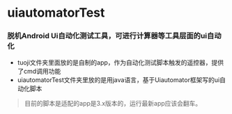 # uiautomatorTest

### 脱机Android Ui自动化测试工具，可进行计算器等工具层面的ui自动化
- tuoji文件夹里面放的是自制的app，作为自动化测试脚本触发的遥控器，提供了cmd调用功能
- uiautomatorTest文件夹里放的是用java语言，基于Uiautomator框架写的ui自动化脚本
> 目前的脚本是适配的app是3.x版本的，运行最新app应该会翻车。
